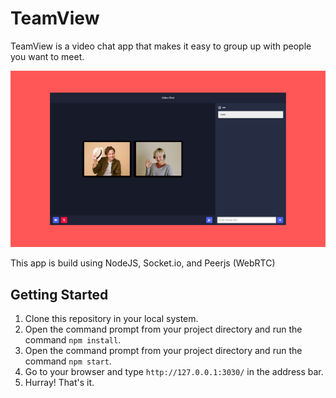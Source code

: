# TeamView

TeamView is a video chat app that makes it easy to group up with people you want to meet.

![IMG](./video-chat.png)

This app is build using NodeJS, Socket.io, and Peerjs (WebRTC)

## Getting Started

1. Clone this repository in your local system.
2. Open the command prompt from your project directory and run the command `npm install`.
3. Open the command prompt from your project directory and run the command `npm start`.
4. Go to your browser and type `http://127.0.0.1:3030/` in the address bar.
5. Hurray! That's it.
